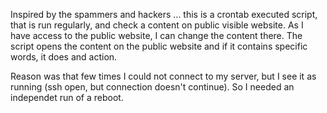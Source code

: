 Inspired by the spammers and hackers ... this is a crontab executed script, that is run regularly, and check a content on public visible website. As I have access to the public website, I can change the content there. The script opens the content on the public website and if it contains specific words, it does and action.

Reason was that few times I could not connect to my server, but I see it as running (ssh open, but connection doesn't continue). So I needed an independet run of a reboot.
